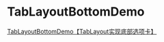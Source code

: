 # TabLayoutBottomDemo
[TabLayoutBottomDemo【TabLayout实现底部选项卡】](http://www.cnblogs.com/whycxb/p/7788818.html)
